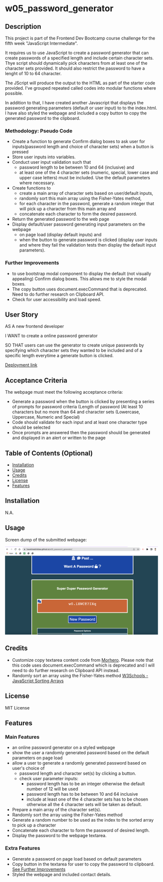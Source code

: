 # w05_password_generator

## Description

This project is part of the Frontend Dev Bootcamp course challenge for the fifth week "JavaScript Intermediate". 

It requires us to use JavaScript to create a password generator that can create passwords of a specified length and include certain character sets. Thye script should dynamically pick characters from at least one of the character sets provided. It should also restrict the password to have a lenght of 10 to 64 character.

The JScript will produce the output to the HTML as part of the starter code provided. I've grouped repeated called codes into modular functions where possible.

In addition to that, I have created another Javascript that displays the password generating parameters (default or user input) to to the index.html. I have also styled the webpage and included a copy button to copy the generated password to the clipboard.



### Methodology: Pseudo Code
* Create a function to generate Confirm dialog boxes to ask user for inputs(password length and choice of character sets) when a button is pressed
* Store user inputs into variables.
* Conduct user input validation such that 
  * password length to be between 10 and 64 (inclusive) and 
  * at least one of the 4 character sets (numeric, special, lower case and upper case letters) must be included. Use the default parameters where necessary.
* Create functions to
  * create a main array of character sets based on user/default inputs, 
  * randomly sort this main array using the Fisher-Yates method, 
  * for each character in the password, generate a random integer that will pick up a character from this main array and 
  * concatenate each character to form the desired password.
* Return the generated password to the web page
* Display default/user password generating input parameters on the webpage 
  * on page load (display default inputs) and 
  * when the button to generate password is clicked (display user inputs and where they fail the validation tests then display the default input parameters).



### Further Improvements

* to use bootstrap modal component to display the default (not visually appealing) Confirm dialog boxes. This allows me to style the modal boxes.
* The copy button uses document.execCommand that is deprecated. Need to do further research on Clipboard API.
* Check for user accessibility and load speed.



## User Story

AS A new frontend developer

I WANT to create a online password generator 

SO THAT users can use the generator to create unique passwords by specifying which character sets they wanted to be included and of a specific length everytime a generate button is clicked.

[Deployment link](https://havetimedrinktea.github.io/w05_password_generator/)


## Acceptance Criteria

The webpage must meet the following acceptance criteria:

* Generate a password when the button is clicked by presenting a series of prompts for password criteria (Length of password (At least 10 characters but no more than 64 and character sets (Lowercase, Uppercase, Numeric and Special)
* Code should validate for each input and at least one character type should be selected
* Once prompts are answered then the password should be generated and displayed in an alert or written to the page



## Table of Contents (Optional)

* [Installation](#installation)
* [Usage](#usage)
* [Credits](#credits)
* [License](#license)
* [Features](#features)


## Installation

N.A.


## Usage 

Screen dump of the submitted webpage:


![Deployed Webpage](assets/images/password_generator_pei_wang.png)



## Credits

* Customize copy textarea content code from [Morhero](https://codepen.io/MORHERO/pen/JLPzyB).  Please note that this code uses document.execCommand which is deprecated and I will need to do further research on Clipboard API instead.
* Randomly sort an array using the Fisher-Yates method [W3Schools - JavaScript Sorting Arrays](https://www.w3schools.com/js/js_array_sort.asp)


## License 

MIT License



## Features

### Main Features
* an online password generator on a styled webpage
* show the user a randomly generated password based on the default parameters on page load
* allow a user to generate a randomly generated password based on user's choice of 
  * password length and character set(s) by clicking a button.
  * check user parameter inputs: 
    * password length has to be an integer otherwise the default number of 12 will be used
    * password length has to be between 10 and 64 inclusive 
    * include at least one of the 4 character sets has to be chosen otherwise all the 4 character sets will be taken as default.
* Prepare a main array of the character set(s).
* Randomly sort the array using the Fisher-Yates method
* Generate a random number to be used as the index to the sorted array to pick up a character
* Concatenate each character to form the password of desired length.
* Display the password to the webpage textarea.



### Extra Features
* Generate a password on page load based on default parameters
* Copy button in the textarea for user to copy the password to clipboard. [See Further Improvements](#description)
* Styled the webpage and included contact details.


